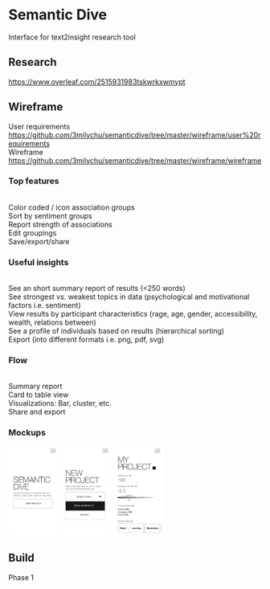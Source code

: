 # Semantic Dive
Interface for text2insight research tool

## Research
https://www.overleaf.com/2515931983tskwrkxwmypt

## Wireframe
User requirements <https://github.com/3milychu/semanticdive/tree/master/wireframe/user%20requirements>
<br>Wireframe <https://github.com/3milychu/semanticdive/tree/master/wireframe/wireframe>

### Top features
<br> Color coded / icon association groups
<br> Sort by sentiment groups
<br> Report strength of associations
<br> Edit groupings
<br> Save/export/share

### Useful insights
<br> See an short summary report of results (<250 words)
<br> See strongest vs. weakest topics in data (psychological and motivational factors i.e. sentiment)
<br> View results by participant characteristics (rage, age, gender, accessibility, wealth, relations between)
<br> See a profile of individuals based on results (hierarchical sorting)
<br> Export (into different formats i.e. png, pdf, svg)

### Flow 
<br>Summary report
<br> Card to table view
<br> Visualizations: Bar, cluster, etc.
<br> Share and export

### Mockups
<img src="https://github.com/3milychu/semanticdive/blob/master/wireframe/wireframe/1.png?raw=true" width="100">
<img src="https://github.com/3milychu/semanticdive/blob/master/wireframe/wireframe/2.png?raw=true" width="100">
<img src="https://github.com/3milychu/semanticdive/blob/master/wireframe/wireframe/3.png?raw=true" width="100">

## Build
Phase 1 <link>
